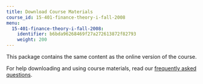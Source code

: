 ```yaml
---
title: Download Course Materials
course_id: 15-401-finance-theory-i-fall-2008
menu:
  15-401-finance-theory-i-fall-2008:
    identifier: b6bda96268469f27a272613872f82793
    weight: 200
---
```

This package contains the same content as the online version of the course.

For help downloading and using course materials, read our [frequently asked questions](/help/faq-technology/).